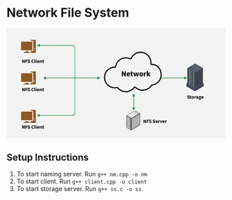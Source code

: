 # Network File System
![NFS Architecture](assets/NFS-Architecture.jpg)

## Setup Instructions
1. To start naming server. Run `g++ nm.cpp -o nm`
2. To start client. Run `g++ client.cpp -o client`
3. To start storage server. Run `g++ ss.c -o ss`